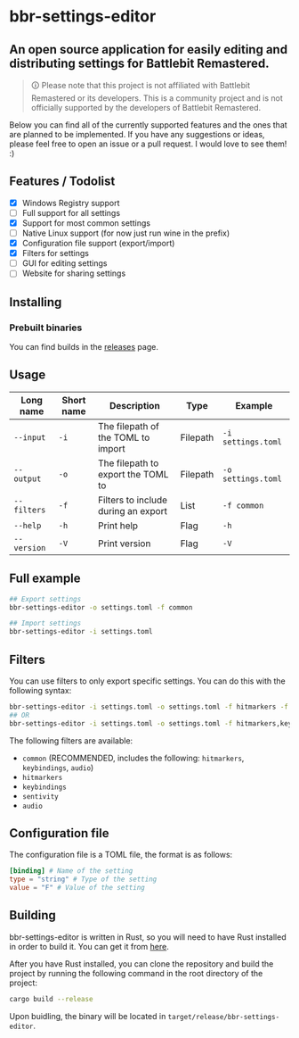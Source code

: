 # bbr-settings-editor

## An open source application for easily editing and distributing settings for Battlebit Remastered.

> 🛈 Please note that this project is not affiliated with Battlebit Remastered or its developers. This is a community project and is not officially supported by the developers of Battlebit Remastered.

Below you can find all of the currently supported features and the ones that are planned to be implemented. If you have any suggestions or ideas, please feel free to open an issue or a pull request. I would love to see them! :)

## Features / Todolist

- [x] Windows Registry support
- [ ] Full support for all settings
- [x] Support for most common settings
- [ ] Native Linux support (for now just run wine in the prefix)
- [x] Configuration file support (export/import)
- [x] Filters for settings
- [ ] GUI for editing settings
- [ ] Website for sharing settings

## Installing

### Prebuilt binaries

You can find builds in the [releases](https://github.com/damaredayo/bbr-settings-editor/releases) page.

## Usage

| Long name | Short name | Description | Type | Example |
| --------- | ---------- | ----------- | ---- | ------- |
| `--input` | `-i` | The filepath of the TOML to import | Filepath | `-i settings.toml`
| `--output` | `-o` | The filepath to export the TOML to | Filepath | `-o settings.toml`
| `--filters` | `-f` | Filters to include during an export | List | `-f common`
| `--help` | `-h` | Print help | Flag | `-h`
| `--version` | `-V` | Print version | Flag | `-V`

## Full example

```bash
## Export settings
bbr-settings-editor -o settings.toml -f common

## Import settings
bbr-settings-editor -i settings.toml
```

## Filters

You can use filters to only export specific settings. You can do this with the following syntax:

```bash
bbr-settings-editor -i settings.toml -o settings.toml -f hitmarkers -f keybindings
## OR
bbr-settings-editor -i settings.toml -o settings.toml -f hitmarkers,keybindings
```

The following filters are available:

- `common` (RECOMMENDED, includes the following: `hitmarkers`, `keybindings`, `audio`)
- `hitmarkers`
- `keybindings`
- `sentivity`
- `audio`

## Configuration file

The configuration file is a TOML file, the format is as follows:

```toml
[binding] # Name of the setting
type = "string" # Type of the setting
value = "F" # Value of the setting
```

## Building

bbr-settings-editor is written in Rust, so you will need to have Rust installed in order to build it. You can get it from [here](https://rustup.rs/).

After you have Rust installed, you can clone the repository and build the project by running the following command in the root directory of the project:

```bash
cargo build --release
```

Upon buidling, the binary will be located in `target/release/bbr-settings-editor`.

